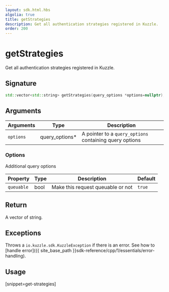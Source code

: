 ```yaml
---
layout: sdk.html.hbs
algolia: true
title: getStrategies
description: Get all authentication strategies registered in Kuzzle.
order: 200
---
```


# getStrategies

Get all authentication strategies registered in Kuzzle.

## Signature

```cpp
std::vector<std::string> getStrategies(query_options *options=nullptr);
```

## Arguments

| Arguments    | Type    | Description
|--------------|---------|-------------
| `options`  | query_options*    | A pointer to a `query_options` containing query options

### **Options**

Additional query options

| Property     | Type    | Description                       | Default
| ---------- | ------- | --------------------------------- | -------
| `queuable` | bool | Make this request queuable or not | `true`

## Return

A vector of string.

## Exceptions

Throws a `io.kuzzle.sdk.KuzzleException` if there is an error. See how to [handle error]({{ site_base_path }}sdk-reference/cpp/1/essentials/error-handling).

## Usage

[snippet=get-strategies]
